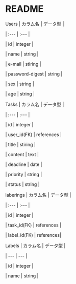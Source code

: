 # README
Users
| カラム名 | データ型 |

  | :--- | :--- |

  | id | integer |

  | name | string |

  | e-mail | stiring |

  | password-digest | string |

  | sex | string |
  
  | age | string |

Tasks
| カラム名 | データ型 |

  | :--- | :--- |

  | id | integer |

  | user_id(FK) | references |

  | title | stiring |

  | content | text |

  | deadline | date |

  | priority | string |

  | status | string |

laberings
| カラム名 | データ型 |

  | :--- | :--- |

  | id | integer |

  | task_id(FK) | references |

  | label_id(FK) | references|

Labels
  | カラム名 | データ型 |

  | --- | --- |

  | id | integer |

  | name | string |


